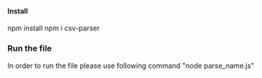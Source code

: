 #### Install #####
npm install
npm i csv-parser

### Run the file ####
In order to run the file please use following command "node parse_name.js"